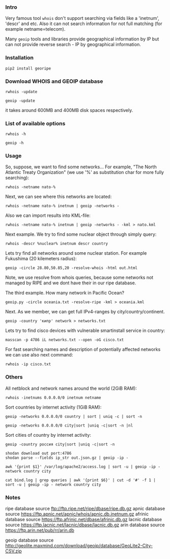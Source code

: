 ### Intro

Very famous tool `whois` don't support searching via fields like a 'inetnum', 'descr' and etc. Also it can not
search information for not full matching (for example netname=telecom).

Many `geoip` tools and libraries provide geographical information by IP but can not provide reverse search - IP by geographical information.

### Installation

`pip2 install georipe`

### Download WHOIS and GEOIP database

`rwhois -update`

`geoip -update`

it takes around 600MB and 400MB disk spaces respectively.

### List of available options

`rwhois -h`

`geoip -h`

### Usage

So, suppose, we want to find some networks... For example, "The North Atlantic Treaty Organization" (we use '%' as substitution char for more fully searching):

`rwhois -netname nato-%`

Next, we can see where this networks are located:

`rwhois -netname nato-% inetnum | geoip -networks -`

Also we can import results into KML-file:

`rwhois -netname nato-% inetnum | geoip -networks - -kml > nato.kml`

Next example. We try to find some nuclear object through simply query:

`rwhois -descr %nuclear% inetnum descr country`

Lets try find all networks around some nuclear station. For example Fukushima (20 kilemeters radius):

`geoip -circle 28.80,50.85,20 -resolve-whois -html out.html`

Note, we use resolve from whois queries, because some networks not managed by RIPE and we dont have their in our ripe database.

The third example. How many network in Pacific Ocean?

`geoip.py -circle oceania.txt -resolve-ripe -kml > oceania.kml`

Next. As we member, we can get full IPv4-ranges by city/country/continent.

`geoip -country 'кипр' network > networks.txt`

Lets try to find cisco devices with vulnerable smartinstall service in country:

`masscan -p 4786 iL networks.txt --open -oG cisco.txt`

For fast searching names and description of potentially affected networks we can use also next command:

`rwhois -ip cisco.txt`

### Others

All netblock and network names around the world (2GiB RAM):

`rwhois -inetnums 0.0.0.0/0 inetnum netname`

Sort countries by internet activity (1GiB RAM):

`geoip -networks 0.0.0.0/0 country | sort | uniq -c | sort -n`

`geoip -networks 0.0.0.0/0 city|sort |uniq -c|sort -n |nl`

Sort cities of country by internet activity:

`geoip -country россия city|sort |uniq -c|sort -n`


```
shodan download out port:4786
shodan parse --fields ip_str out.json.gz | geoip -ip -
```

`awk '{print $1}' /var/log/apache2/access.log | sort -u | geoip -ip - network country city`

`cat bind.log | grep queries | awk '{print $6}' | cut -d '#' -f 1 | sort -u | geoip -ip - network country city`

### Notes

ripe database source ftp://ftp.ripe.net/ripe/dbase/ripe.db.gz
apnic database source https://ftp.apnic.net/apnic/whois/apnic.db.inetnum.gz
afrinic database source https://ftp.afrinic.net/dbase/afrinic.db.gz
lacnic database source https://ftp.lacnic.net/lacnic/dbase/lacnic.db.gz
arin database source https://ftp.arin.net/pub/rr/arin.db

geoip database source http://geolite.maxmind.com/download/geoip/database/GeoLite2-City-CSV.zip
